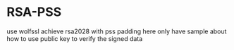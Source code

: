 # RSA-PSS
use wolfssl achieve rsa2028 with pss padding
here only have sample about how to use public key to verify the signed data
